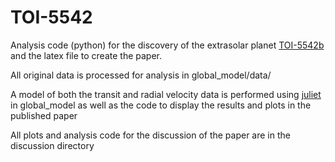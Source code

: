 # TOI-5542
Analysis code (python) for the discovery of the extrasolar planet [TOI-5542b](https://ui.adsabs.harvard.edu/abs/2022arXiv220914830G/abstract) and the latex file to create the paper.

All original data is processed for analysis in global_model/data/

A model of both the transit and radial velocity data is performed using [juliet](https://juliet.readthedocs.io/en/latest/index.html) in global_model as well as the code to display the results and plots in the published paper

All plots and analysis code for the discussion of the paper are in the discussion directory
